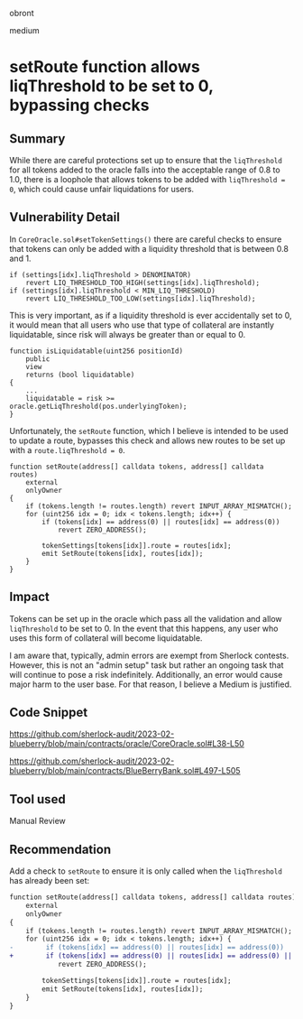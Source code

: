 obront

medium

# setRoute function allows liqThreshold to be set to 0, bypassing checks

## Summary

While there are careful protections set up to ensure that the `liqThreshold` for all tokens added to the oracle falls into the acceptable range of 0.8 to 1.0, there is a loophole that allows tokens to be added with `liqThreshold = 0`, which could cause unfair liquidations for users.

## Vulnerability Detail

In `CoreOracle.sol#setTokenSettings()` there are careful checks to ensure that tokens can only be added with a liquidity threshold that is between 0.8 and 1.

```solidity
if (settings[idx].liqThreshold > DENOMINATOR)
    revert LIQ_THRESHOLD_TOO_HIGH(settings[idx].liqThreshold);
if (settings[idx].liqThreshold < MIN_LIQ_THRESHOLD)
    revert LIQ_THRESHOLD_TOO_LOW(settings[idx].liqThreshold);
```
This is very important, as if a liquidity threshold is ever accidentally set to 0, it would mean that all users who use that type of collateral are instantly liquidatable, since risk will always be greater than or equal to 0.
```solidity
function isLiquidatable(uint256 positionId)
    public
    view
    returns (bool liquidatable)
{
    ...
    liquidatable = risk >= oracle.getLiqThreshold(pos.underlyingToken);
}
```
Unfortunately, the `setRoute` function, which I believe is intended to be used to update a route, bypasses this check and allows new routes to be set up with a `route.liqThreshold = 0`.
```solidity
function setRoute(address[] calldata tokens, address[] calldata routes)
    external
    onlyOwner
{
    if (tokens.length != routes.length) revert INPUT_ARRAY_MISMATCH();
    for (uint256 idx = 0; idx < tokens.length; idx++) {
        if (tokens[idx] == address(0) || routes[idx] == address(0))
            revert ZERO_ADDRESS();

        tokenSettings[tokens[idx]].route = routes[idx];
        emit SetRoute(tokens[idx], routes[idx]);
    }
}
```
## Impact

Tokens can be set up in the oracle which pass all the validation and allow `liqThreshold` to be set to 0. In the event that this happens, any user who uses this form of collateral will become liquidatable.

I am aware that, typically, admin errors are exempt from Sherlock contests. However, this is not an "admin setup" task but rather an ongoing task that will continue to pose a risk indefinitely. Additionally, an error would cause major harm to the user base. For that reason, I believe a Medium is justified.

## Code Snippet

https://github.com/sherlock-audit/2023-02-blueberry/blob/main/contracts/oracle/CoreOracle.sol#L38-L50

https://github.com/sherlock-audit/2023-02-blueberry/blob/main/contracts/BlueBerryBank.sol#L497-L505

## Tool used

Manual Review

## Recommendation

Add a check to `setRoute` to ensure it is only called when the `liqThreshold` has already been set:
```diff
function setRoute(address[] calldata tokens, address[] calldata routes)
    external
    onlyOwner
{
    if (tokens.length != routes.length) revert INPUT_ARRAY_MISMATCH();
    for (uint256 idx = 0; idx < tokens.length; idx++) {
-        if (tokens[idx] == address(0) || routes[idx] == address(0)) 
+        if (tokens[idx] == address(0) || routes[idx] == address(0) || tokenSettings[tokens[idx]].liqThreshold == 0) 
            revert ZERO_ADDRESS();

        tokenSettings[tokens[idx]].route = routes[idx];
        emit SetRoute(tokens[idx], routes[idx]);
    }
}
```